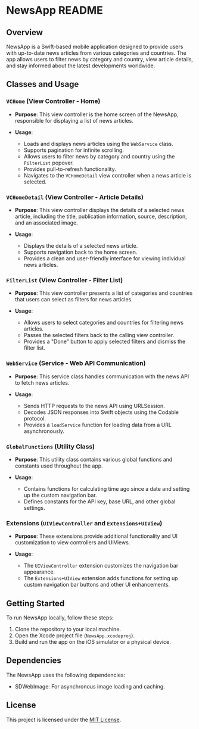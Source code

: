 # NewsApp README

## Overview

NewsApp is a Swift-based mobile application designed to provide users with up-to-date news articles from various categories and countries. The app allows users to filter news by category and country, view article details, and stay informed about the latest developments worldwide.

## Classes and Usage

### `VCHome` (View Controller - Home)

- **Purpose**: This view controller is the home screen of the NewsApp, responsible for displaying a list of news articles.

- **Usage**:
  - Loads and displays news articles using the `WebService` class.
  - Supports pagination for infinite scrolling.
  - Allows users to filter news by category and country using the `FilterList` popover.
  - Provides pull-to-refresh functionality.
  - Navigates to the `VCHomeDetail` view controller when a news article is selected.
  
### `VCHomeDetail` (View Controller - Article Details)

- **Purpose**: This view controller displays the details of a selected news article, including the title, publication information, source, description, and an associated image.

- **Usage**:
  - Displays the details of a selected news article.
  - Supports navigation back to the home screen.
  - Provides a clean and user-friendly interface for viewing individual news articles.

### `FilterList` (View Controller - Filter List)

- **Purpose**: This view controller presents a list of categories and countries that users can select as filters for news articles.

- **Usage**:
  - Allows users to select categories and countries for filtering news articles.
  - Passes the selected filters back to the calling view controller.
  - Provides a "Done" button to apply selected filters and dismiss the filter list.
  
### `WebService` (Service - Web API Communication)

- **Purpose**: This service class handles communication with the news API to fetch news articles.

- **Usage**:
  - Sends HTTP requests to the news API using URLSession.
  - Decodes JSON responses into Swift objects using the Codable protocol.
  - Provides a `loadService` function for loading data from a URL asynchronously.

### `GlobalFunctions` (Utility Class)

- **Purpose**: This utility class contains various global functions and constants used throughout the app.

- **Usage**:
  - Contains functions for calculating time ago since a date and setting up the custom navigation bar.
  - Defines constants for the API key, base URL, and other global settings.

### Extensions (`UIViewController` and `Extensions+UIView`)

- **Purpose**: These extensions provide additional functionality and UI customization to view controllers and UIViews.

- **Usage**:
  - The `UIViewController` extension customizes the navigation bar appearance.
  - The `Extensions+UIView` extension adds functions for setting up custom navigation bar buttons and other UI enhancements.

## Getting Started

To run NewsApp locally, follow these steps:

1. Clone the repository to your local machine.
2. Open the Xcode project file (`NewsApp.xcodeproj`).
3. Build and run the app on the iOS simulator or a physical device.

## Dependencies

The NewsApp uses the following dependencies:

- SDWebImage: For asynchronous image loading and caching.

## License

This project is licensed under the [MIT License](LICENSE).

